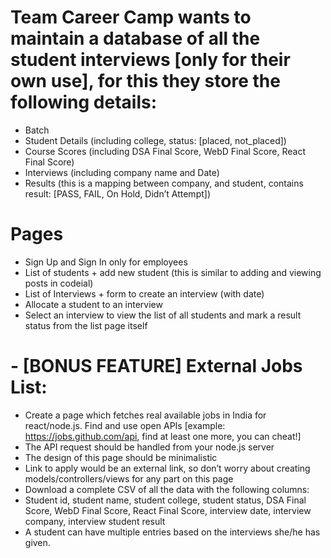 # Team Career Camp wants to maintain a database of all the student interviews [only for their own use], for this they store the following details:
- Batch
- Student Details (including college, status: [placed, not_placed])
- Course Scores (including DSA Final Score, WebD Final Score, React Final Score)
- Interviews (including company name and Date)
- Results (this is a mapping between company, and student, contains result: [PASS, FAIL, On
    Hold, Didn’t Attempt])
# Pages
- Sign Up and Sign In only for employees
- List of students + add new student (this is similar to adding and viewing posts in codeial)
- List of Interviews + form to create an interview (with date)
- Allocate a student to an interview
- Select an interview to view the list of all students and mark a result status from the list
page itself
# - [BONUS FEATURE] External Jobs List:
- Create a page which fetches real available jobs in India for react/node.js. Find and
use open APIs [example: https://jobs.github.com/api, find at least one more, you can
cheat!]
- The API request should be handled from your node.js server
- The design of this page should be minimalistic
- Link to apply would be an external link, so don’t worry about creating
models/controllers/views for any part on this page
- Download a complete CSV of all the data with the following columns:
- Student id, student name, student college, student status, DSA Final Score, WebD Final
Score, React Final Score, interview date, interview company, interview student result
- A student can have multiple entries based on the interviews she/he has given.
